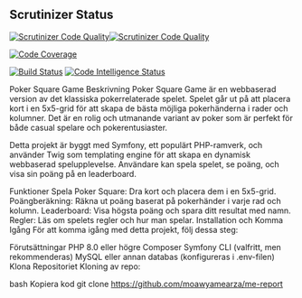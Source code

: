 
## Scrutinizer Status

[![Scrutinizer Code Quality](https://scrutinizer-ci.com/g/moawyamearza/me-report/badges/quality-score.png?b=main)](https://scrutinizer-ci.com/g/moawyamearza/me-report/?branch=main)[![Scrutinizer Code Quality](https://scrutinizer-ci.com/g/moawyamearza/me-report/badges/quality-score.png?b=main)](https://scrutinizer-ci.com/g/moawyamearza/me-report/?branch=main)

[![Code Coverage](https://scrutinizer-ci.com/g/moawyamearza/me-report/badges/coverage.png?b=main)](https://scrutinizer-ci.com/g/moawyamearza/me-report/?branch=main)

[![Build Status](https://scrutinizer-ci.com/g/moawyamearza/me-report/badges/build.png?b=main)](https://scrutinizer-ci.com/g/moawyamearza/me-report/build-status/main)
[![Code Intelligence Status](https://scrutinizer-ci.com/g/moawyamearza/me-report/badges/code-intelligence.svg?b=main)](https://scrutinizer-ci.com/code-intelligence)


Poker Square Game
Beskrivning
Poker Square Game är en webbaserad version av det klassiska pokerrelaterade spelet. Spelet går ut på att placera kort i en 5x5-grid för att skapa de bästa möjliga pokerhänderna i rader och kolumner. Det är en rolig och utmanande variant av poker som är perfekt för både casual spelare och pokerentusiaster.

Detta projekt är byggt med Symfony, ett populärt PHP-ramverk, och använder Twig som templating engine för att skapa en dynamisk webbaserad spelupplevelse. Användare kan spela spelet, se poäng, och visa sin poäng på en leaderboard.

Funktioner
Spela Poker Square: Dra kort och placera dem i en 5x5-grid.
Poängberäkning: Räkna ut poäng baserat på pokerhänder i varje rad och kolumn.
Leaderboard: Visa högsta poäng och spara ditt resultat med namn.
Regler: Läs om spelets regler och hur man spelar.
Installation och Komma Igång
För att komma igång med detta projekt, följ dessa steg:

Förutsättningar
PHP 8.0 eller högre
Composer
Symfony CLI (valfritt, men rekommenderas)
MySQL eller annan databas (konfigureras i .env-filen)
Klona Repositoriet
Kloning av repo:

bash
Kopiera kod
git clone https://github.com/moawyamearza/me-report